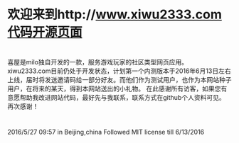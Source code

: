 # 欢迎来到http://www.xiwu2333.com代码开源页面
#
喜屋是milo独自开发的一款，服务游戏玩家的社区类型网页应用。
xiwu2333.com目前仍处于开发状态，计划第一个内测版本于2016年6月13日左右上线，届时将发送邀请码给一部分好友。而他们作为测试用户，也作为本网站种子用户，在将来的某天，得到本网站送出的小礼物。
在此感谢所有访客，如果您有意愿帮助我改进网站代码，最好先与我联系，联系方式在github个人资料可见。
再次感谢！
#
#
#
2016/5/27 09:57  in Beijing,china
Followed MIT license till 6/13/2016
#
